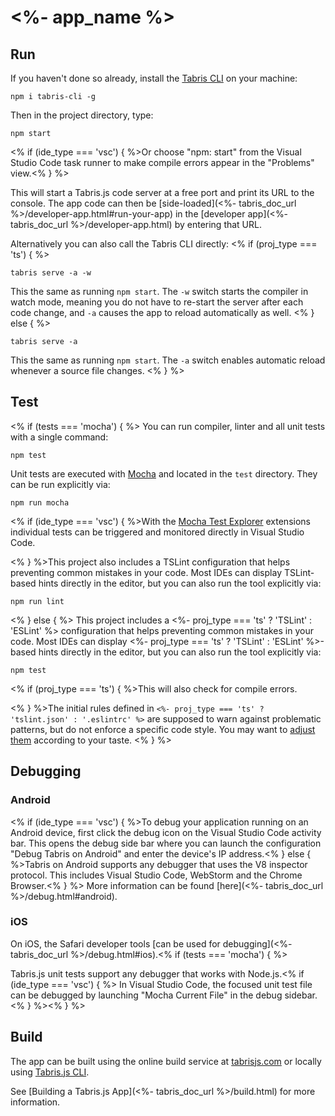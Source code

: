# <%- app_name %>

## Run

If you haven't done so already, install the [Tabris CLI](https://www.npmjs.com/package/tabris-cli) on your machine:

```
npm i tabris-cli -g
```

Then in the project directory, type:

```
npm start
```
<% if (ide_type === 'vsc') { %>Or choose "npm: start" from the Visual Studio Code task runner to make compile errors appear in the "Problems" view.<% } %>

This will start a Tabris.js code server at a free port and print its URL to the console. The app code can then be [side-loaded](<%- tabris_doc_url %>/developer-app.html#run-your-app) in the [developer app](<%- tabris_doc_url %>/developer-app.html) by entering that URL.

Alternatively you can also call the Tabris CLI directly:
<% if (proj_type === 'ts') { %>
```
tabris serve -a -w
```

This the same as running `npm start`. The `-w` switch starts the compiler in watch mode, meaning you do not have to re-start the server after each code change, and `-a` causes the app to reload automatically as well.
<% } else { %>
```
tabris serve -a
```

This the same as running `npm start`. The `-a` switch enables automatic reload whenever a source file changes.
<% } %>
## Test
<% if (tests === 'mocha') { %>
You can run compiler, linter and all unit tests with a single command:
```
npm test
```

Unit tests are executed with [Mocha](https://mochajs.org/) and located in the `test` directory. They can be run explicitly via:

```
npm run mocha
```

<% if (ide_type === 'vsc') { %>With the [Mocha Test Explorer](https://marketplace.visualstudio.com/items?itemName=hbenl.vscode-mocha-test-adapter) extensions individual tests can be triggered and monitored directly in Visual Studio Code.

<% } %>This project also includes a TSLint configuration that helps preventing common mistakes in your code. Most IDEs can display TSLint-based hints directly in the editor, but you can also run the tool explicitly via:

```
npm run lint
```
<% } else { %>
This project includes a <%- proj_type === 'ts' ? 'TSLint' : 'ESLint' %> configuration that helps preventing common mistakes in your code. Most IDEs can display <%- proj_type === 'ts' ? 'TSLint' : 'ESLint' %>-based hints directly in the editor, but you can also run the tool explicitly via:

```
npm test
```

<% if (proj_type === 'ts') { %>This will also check for compile errors.

<% } %>The initial rules defined in `<%- proj_type === 'ts' ? 'tslint.json' : '.eslintrc' %>` are supposed to warn against problematic patterns, but do not enforce a specific code style. You may want to [adjust them](<%- proj_type === 'ts' ? 'https://palantir.github.io/tslint/rules/' : 'https://eslint.org/docs/rules/' %>) according to your taste.
<% } %>
## Debugging


### Android

<% if (ide_type === 'vsc') { %>To debug your application running on an Android device, first click the debug icon on the Visual Studio Code activity bar. This opens the debug side bar where you can launch the configuration "Debug Tabris on Android" and enter the device's IP address.<% } else { %>Tabris on Android supports any debugger that uses the V8 inspector protocol. This includes Visual Studio Code, WebStorm and the Chrome Browser.<% } %> More information can be found [here](<%- tabris_doc_url %>/debug.html#android).

### iOS

On iOS, the Safari developer tools [can be used for debugging](<%- tabris_doc_url %>/debug.html#ios).<% if (tests === 'mocha') { %>

Tabris.js unit tests support any debugger that works with Node.js.<% if (ide_type === 'vsc') { %> In Visual Studio Code, the focused unit test file can be debugged by launching "Mocha Current File" in the debug sidebar.
<% } %><% } %>
## Build

The app can be built using the online build service at [tabrisjs.com](https://tabrisjs.com) or locally using [Tabris.js CLI](https://www.npmjs.com/package/tabris-cli).

See [Building a Tabris.js App](<%- tabris_doc_url %>/build.html) for more information.
